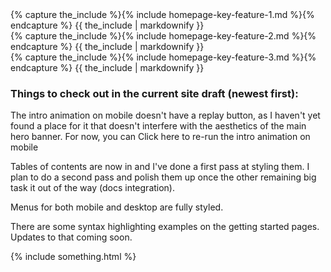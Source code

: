 <!-- This bit has to be html to achieve the 3 column layout -->
<div class="row row-gap-medium">
  <div class="col-sm-4">
    {% capture the_include %}{% include homepage-key-feature-1.md %}{% endcapture %}
    {{ the_include | markdownify }}
  </div>
  <div class="col-sm-4">
    {% capture the_include %}{% include homepage-key-feature-2.md %}{% endcapture %}
    {{ the_include | markdownify }}
  </div>
  <div class="col-sm-4">
    {% capture the_include %}{% include homepage-key-feature-3.md %}{% endcapture %}
    {{ the_include | markdownify }}
  </div>
</div>


### Things to check out in the current site draft (newest first):

The intro animation on mobile doesn't have a replay button, as I haven't yet found a place for it that doesn't interfere with the aesthetics of the main hero banner. For now, you can <a class="repeat-intro-anim-hack-link">Click here to re-run the intro animation on mobile</a>

Tables of contents are now in and I've done a first pass at styling them. I plan to do a second pass and polish them up once the other remaining big task it out of the way (docs integration).

Menus for both mobile and desktop are fully styled.

There are some syntax highlighting examples on the getting started pages. Updates to that coming soon.

{% include something.html %}

